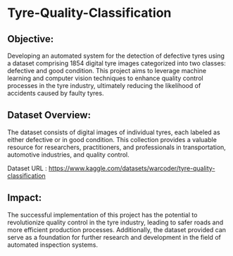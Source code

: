 # Tyre-Quality-Classification

## Objective:
Developing an automated system for the detection of defective tyres using a dataset comprising 1854 digital tyre images categorized into two classes: defective and good condition. This project aims to leverage machine learning and computer vision techniques to enhance quality control processes in the tyre industry, ultimately reducing the likelihood of accidents caused by faulty tyres.

## Dataset Overview:
The dataset consists of digital images of individual tyres, each labeled as either defective or in good condition. This collection provides a valuable resource for researchers, practitioners, and professionals in transportation, automotive industries, and quality control.

Dataset URL : https://www.kaggle.com/datasets/warcoder/tyre-quality-classification

## Impact:
The successful implementation of this project has the potential to revolutionize quality control in the tyre industry, leading to safer roads and more efficient production processes. Additionally, the dataset provided can serve as a foundation for further research and development in the field of automated inspection systems.
